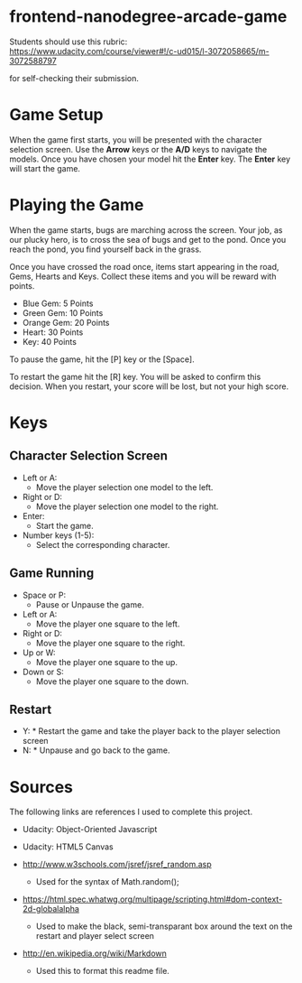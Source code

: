 frontend-nanodegree-arcade-game
===============================

Students should use this rubric: https://www.udacity.com/course/viewer#!/c-ud015/l-3072058665/m-3072588797

for self-checking their submission.

Game Setup
==========
When the game first starts, you will be presented with the character selection screen. Use the **Arrow** keys or the **A/D** keys to navigate the models. Once you have chosen your model hit the **Enter** key. The **Enter** key will start the game.

Playing the Game
================
When the game starts, bugs are marching across the screen. Your job, as our plucky hero, is to cross the sea of bugs and get to the pond. Once you reach the pond, you find yourself back in the grass.

Once you have crossed the road once, items start appearing in the road, Gems, Hearts and Keys. Collect these items and you will be reward with points.

* Blue Gem: 5 Points
* Green Gem: 10 Points
* Orange Gem: 20 Points
* Heart: 30 Points
* Key: 40 Points

To pause the game, hit the [P] key or the [Space].

To restart the game hit the [R] key. You will be asked to confirm this decision. When you restart, your score will be lost, but not your high score.



Keys
====
Character Selection Screen
--------------------------
* Left or A:
	* Move the player selection one model to the left.
* Right or D:
	* Move the player selection one model to the right.
* Enter:
	* Start the game.
* Number keys (1-5):
	* Select the corresponding character.

Game Running
------------
* Space or P:
    * Pause or Unpause the game.
* Left or A:
    * Move the player one square to the left.
* Right or D:
    * Move the player one square to the right.
* Up or W:
    * Move the player one square to the up.
* Down or S:
    * Move the player one square to the down.

Restart
-------
* Y:
      * Restart the game and take the player back to the player selection screen
* N:
      * Unpause and go back to the game.

Sources
=======
The following links are references I used to complete this project.

* Udacity: Object-Oriented Javascript
* Udacity: HTML5 Canvas

* http://www.w3schools.com/jsref/jsref_random.asp
  * Used for the syntax of Math.random();

* https://html.spec.whatwg.org/multipage/scripting.html#dom-context-2d-globalalpha
	* Used to make the black, semi-transparant box around the text on the restart and player select screen

* http://en.wikipedia.org/wiki/Markdown
  * Used this to format this readme file.
